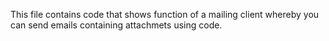 This file contains code that shows function of a mailing client whereby you can send emails containing attachmets using code.
